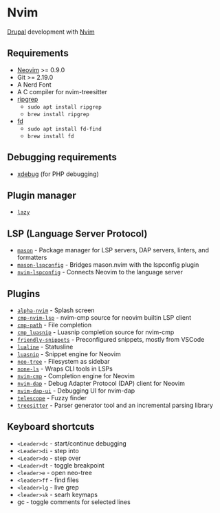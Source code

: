 # Nvim

[Drupal](https://www.drupal.org) development with [Nvim](https://neovim.io)

## Requirements
- [Neovim](https://github.com/neovim/neovim/blob/master/INSTALL.md) >= 0.9.0
- Git >= 2.19.0
- A Nerd Font
- A C compiler for nvim-treesitter
- [ripgrep](https://github.com/BurntSushi/ripgrep)
    - `sudo apt install ripgrep`
    - `brew install ripgrep`
- [fd](https://github.com/sharkdp/fd)
    - `sudo apt install fd-find`
    - `brew install fd`

## Debugging requirements
- [xdebug](https://xdebug.org) (for PHP debugging)

## Plugin manager
- [`lazy`](https://github.com/folke/lazy.nvim)

## LSP (Language Server Protocol)
- [`mason`](https://github.com/williamboman/mason.nvim) - Package manager for LSP servers, DAP servers, linters, and formatters
- [`mason-lspconfig`](https://github.com/williamboman/mason-lspconfig.nvim) - Bridges mason.nvim with the lspconfig plugin
- [`nvim-lspconfig`](https://github.com/neovim/nvim-lspconfig) - Connects Neovim to the language server

## Plugins
- [`alpha-nvim`](https://github.com/goolord/alpha-nvim) - Splash screen
- [`cmp-nvim-lsp`](https://github.com/hrsh7th/cmp-nvim-lsp) - nvim-cmp source for neovim builtin LSP client
- [`cmp-path`](https://github.com/hrsh7th/cmp-path) - File completion
- [`cmp_luasnip`](https://github.com/saadparwaiz1/cmp_luasnip) - Luasnip completion source for nvim-cmp 
- [`friendly-snippets`](https://github.com/rafamadriz/friendly-snippets) - Preconfigured snippets, mostly from VSCode
- [`lualine`](https://github.com/nvim-lualine/lualine.nvim) - Statusline
- [`luasnip`](https://github.com/L3MON4D3/LuaSnip) - Snippet engine for Neovim
- [`neo-tree`](https://github.com/nvim-neo-tree/neo-tree.nvim) - Filesystem as sidebar
- [`none-ls`](https://github.com/nvimtools/none-ls.nvim) - Wraps CLI tools in LSPs
- [`nvim-cmp`](https://github.com/hrsh7th/nvim-cmp) - Completion engine for Neovim
- [`nvim-dap`](https://github.com/mfussenegger/nvim-dap) - Debug Adapter Protocol (DAP) client for Neovim
- [`nvim-dap-ui`](https://github.com/rcarriga/nvim-dap-ui) - Debugging UI for nvim-dap
- [`telescope`](https://github.com/nvim-telescope/telescope.nvim) - Fuzzy finder
- [`treesitter`](https://github.com/nvim-treesitter/nvim-treesitter) - Parser generator tool and an incremental parsing library

## Keyboard shortcuts
- `<Leader>dc` - start/continue debugging
- `<Leader>di` - step into
- `<Leader>do` - step over
- `<Leader>dt` - toggle breakpoint
- `<leader>e` - open neo-tree
- `<leader>ff` - find files
- `<leader>lg` - live grep
- `<leader>sk` - searh keymaps
- gc - toggle comments for selected lines
